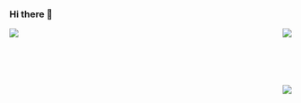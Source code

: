 ### Hi there 👋

<img src="https://github-readme-stats.vercel.app/api/top-langs/?username=WoodyLetsCode" align="left"><img src="https://github-readme-stats.vercel.app/api/pin/?username=WoodyLetsCode&repo=WLED-GUI" align="right">
<br><br><br><br><br><br>
<img src="https://github-readme-stats.vercel.app/api/pin/?username=WoodyLetsCode&repo=ESP-Relay" align="right">

<!--
**WoodyLetsCode/WoodyLetsCode** is a ✨ _special_ ✨ repository because its `README.md` (this file) appears on your GitHub profile.

Here are some ideas to get you started:

- 🔭 I’m currently working on ...
- 🌱 I’m currently learning ...
- 👯 I’m looking to collaborate on ...
- 🤔 I’m looking for help with ...
- 💬 Ask me about ...
- 📫 How to reach me: ...
- 😄 Pronouns: ...
- ⚡ Fun fact: ...
-->
